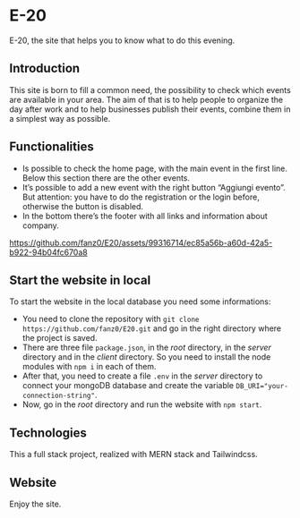 # E-20

E-20, the site that helps you to know what to do this evening.

## Introduction

This site is born to fill a common need, the possibility to check which events are available in your area.
The aim of that is to help people to organize the day after work and to help businesses publish their events, combine them in a simplest way as possible.

## Functionalities

- Is possible to check the home page, with the main event in the first line. Below this section there are the other events.
- It’s possible to add a new event with the right button “Aggiungi evento”. But attention: you have to do the registration or the login before, otherwise the button is disabled.
- In the bottom there’s the footer with all links and information about company.

https://github.com/fanz0/E20/assets/99316714/ec85a56b-a60d-42a5-b922-94b04fc670a8

## Start the website in local

To start the website in the local database you need some informations:

- You need to clone the repository with `git clone https://github.com/fanz0/E20.git` and go in the right directory where the project is saved.
- There are three file `package.json`, in the _root_ directory, in the _server_ directory and in the _client_ directory. So you need to install the node modules with `npm i` in each of them.
- After that, you need to create a file `.env` in the _server_ directory to connect your mongoDB database and create the variable `DB_URI="your-connection-string"`.
- Now, go in the _root_ directory and run the website with `npm start`.

## Technologies

This a full stack project, realized with MERN stack and Tailwindcss.

## Website

Enjoy the site.
